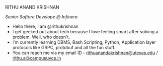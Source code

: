RITHU ANAND KRISHNAN

_Senior Softare Develope @ Infinera_

- Hello there, I am @rithukrishnan
- I get geeked out about tech because I love feeling smart after solving a problem. Well, who doesn't. 
- I’m currently learning DBMS, Bash Scripting, Python, Application layer protocols like GRPC, protobuf and all the fun stuff.
- You can reach me via my email ID - rithuanandakrishnan@utexas.edu / rithu.a@campusuvce.in 


<!---
rithukrishnan/rithukrishnan is a ✨ special ✨ repository because its `README.md` (this file) appears on your GitHub profile.
You can click the Preview link to take a look at your changes.
--->
